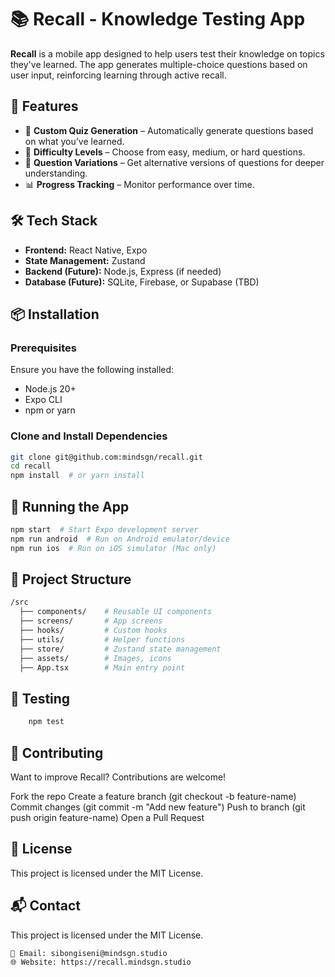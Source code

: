 # 📚 Recall - Knowledge Testing App  

**Recall** is a mobile app designed to help users test their knowledge on topics they've learned. The app generates multiple-choice questions based on user input, reinforcing learning through active recall.

## 🚀 Features  
- 📌 **Custom Quiz Generation** – Automatically generate questions based on what you’ve learned.  
- 🎯 **Difficulty Levels** – Choose from easy, medium, or hard questions.  
- 🔄 **Question Variations** – Get alternative versions of questions for deeper understanding.  
- 📊 **Progress Tracking** – Monitor performance over time.  

## 🛠️ Tech Stack  
- **Frontend:** React Native, Expo  
- **State Management:** Zustand  
- **Backend (Future):** Node.js, Express (if needed)  
- **Database (Future):** SQLite, Firebase, or Supabase (TBD)  

## 📦 Installation  

### **Prerequisites**  
Ensure you have the following installed:  
- Node.js 20+  
- Expo CLI  
- npm or yarn  

### **Clone and Install Dependencies**  
```sh
git clone git@github.com:mindsgn/recall.git
cd recall  
npm install  # or yarn install
```

## 🚀 Running the App
```sh
npm start  # Start Expo development server
npm run android  # Run on Android emulator/device
npm run ios  # Run on iOS simulator (Mac only)
```

## 📂 Project Structure
```sh
/src
  ├── components/    # Reusable UI components
  ├── screens/       # App screens
  ├── hooks/         # Custom hooks
  ├── utils/         # Helper functions
  ├── store/         # Zustand state management
  ├── assets/        # Images, icons
  ├── App.tsx        # Main entry point
```

## 🧪 Testing
```sh
    npm test 
```

## 🤝 Contributing
Want to improve Recall? Contributions are welcome!

Fork the repo
Create a feature branch (git checkout -b feature-name)
Commit changes (git commit -m "Add new feature")
Push to branch (git push origin feature-name)
Open a Pull Request

## 📝 License
This project is licensed under the MIT License.


## 📬 Contact
This project is licensed under the MIT License.
```
📧 Email: sibongiseni@mindsgn.studio
🌐 Website: https://recall.mindsgn.studio
```


